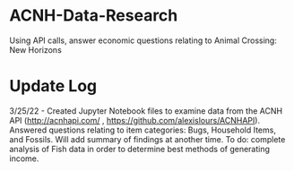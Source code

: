 # ACNH-Data-Research
Using API calls, answer economic questions relating to Animal Crossing: New Horizons

# Update Log
3/25/22 - Created Jupyter Notebook files to examine data from the ACNH API (http://acnhapi.com/ , https://github.com/alexislours/ACNHAPI). Answered questions relating to item categories: Bugs, Household Items, and Fossils. Will add summary of findings at another time. To do: complete analysis of Fish data in order to determine best methods of generating income. 
